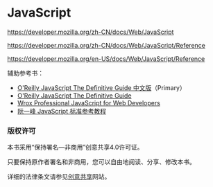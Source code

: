 # JavaScript




https://developer.mozilla.org/zh-CN/docs/Web/JavaScript

https://developer.mozilla.org/zh-CN/docs/Web/JavaScript/Reference

https://developer.mozilla.org/en-US/docs/Web/JavaScript/Reference

辅助参考书：

* [O'Reilly JavaScript The Definitive Guide 中文版](http://pclib.github.io/safari/program/javascript-the-definitive-guide-cn/)（Primary）
* [O'Reilly JavaScript The Definitive Guide](http://pclib.github.io/safari/program/javascript-the-definitive-guide-en/)
* [Wrox Professional JavaScript for Web Developers](http://pclib.github.io/safari/program/professional-javascript-for-web-developers/)
* [阮一峰 JavaScript 标准参考教程](http://javascript.ruanyifeng.com/)

### 版权许可

本书采用“保持署名—非商用”创意共享4.0许可证。

只要保持原作者署名和非商用，您可以自由地阅读、分享、修改本书。

详细的法律条文请参见[创意共享](http://creativecommons.org/licenses/by-nc/4.0/)网站。

